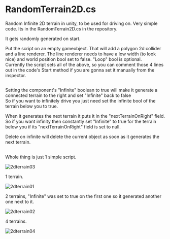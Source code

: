 # RandomTerrain2D.cs
Random Infinite 2D terrain in unity, to be used for driving on. Very simple code. Its in the RandomTerrain2D.cs in the repository.  

It gets randomly generated on start.


Put the script on an empty gameobject. That will add a polygon 2d collider and a line renderer. The line renderer needs to have a low width (to look nice) and world position bool set to false. "Loop" bool is optional.  
Currently the script sets all of the above, so you can comment those 4 lines out in the code's Start method if you are gonna set it manually from the inspector.  


##  


Setting the component's "Infinite" boolean to true will make it generate a connected terrain to the right and set "Infinite" back to false  
So if you want to infinitely drive you just need set the infinite bool of the terrain below you to true.  


When it generates the next terrain it puts it in the "nextTerrainOnRight" field. So if you want infinity then constantly set "Infinite" to true for the terrain below you if its "nextTerrainOnRight" field is set to null.  


Delete on infinite will delete the current object as soon as it generates the next terrain.

##  

Whole thing is just 1 simple script.

![2dterrain03](https://user-images.githubusercontent.com/41348897/44438020-82ffbc00-a5bd-11e8-8e7f-9ff97247e5c8.png)

1 terrain.

![2dterrain01](https://user-images.githubusercontent.com/41348897/44438016-82672580-a5bd-11e8-9781-e5dca307186c.png)

2 terrains, "Infinite" was set to true on the first one so it generated another one next to it.

![2dterrain02](https://user-images.githubusercontent.com/41348897/44438019-82672580-a5bd-11e8-84dd-f9f1a9cc7748.png)

4 terrains.

![2dterrain04](https://user-images.githubusercontent.com/41348897/44438021-82ffbc00-a5bd-11e8-9fd7-dff640e3ee20.png)
